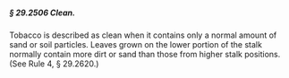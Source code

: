 ##### § 29.2506 Clean. #####

Tobacco is described as clean when it contains only a normal amount of sand or soil particles. Leaves grown on the lower portion of the stalk normally contain more dirt or sand than those from higher stalk positions. (See Rule 4, § 29.2620.)